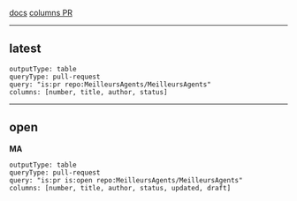 [docs](https://docs.github.com/en/rest/pulls?apiVersion=2022-11-28#list-pull-requests)
[columns PR](https://github.com/nathonius/obsidian-github-link/pull/13/files)

---
## latest

```github-query
outputType: table
queryType: pull-request
query: "is:pr repo:MeilleursAgents/MeilleursAgents"
columns: [number, title, author, status]
```
---
## open

**MA**
```github-query
outputType: table
queryType: pull-request
query: "is:pr is:open repo:MeilleursAgents/MeilleursAgents"
columns: [number, title, author, status, updated, draft]
```

